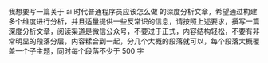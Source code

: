 我想要写一篇关于 ai 时代普通程序员应该怎么做 的深度分析文章，希望通过构建多个维度进行分析，并且适量提供一些反常识的信息，请按照上述要求，撰写一篇深度分析文章，阅读渠道是微信公众号，不要过于正式，内容结构轻松，不要有非常明显的段落分层，内容糅合到一起，分几个大概的段落就可以，每个段落大概覆盖一个子主题，同时每个段落不少于 500 字

